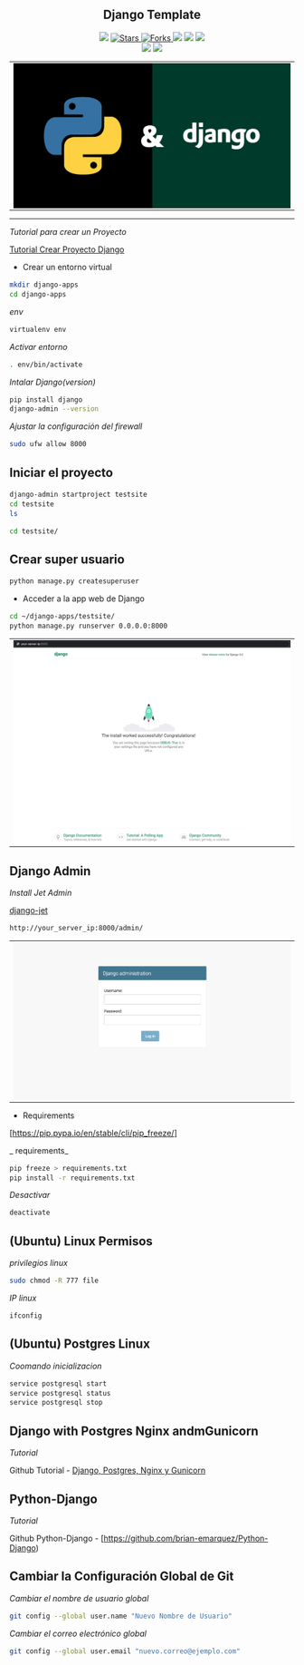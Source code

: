 
<h2 align="center"> Django Template</h2>

<p align="center">
  
  <a>
    <img src="https://img.shields.io/github/languages/top/brian-emarquez/django-template?color=green">
  </a>

  <a href="https://github.com/brian-emarquez/django-template/stargazers">
    <img src="https://img.shields.io/github/stars/BrianMarquez3/Learning-Microsoft-SQL-SERVER.svg?style=flat" alt="Stars">
  </a>

  <a href="https://github.com/brian-emarquez/django-template/network">
    <img src="https://img.shields.io/github/forks/brian-emarquez/django-template.svg?style=flat" alt="Forks">

  </a>
    <img src="https://img.shields.io/github/v/tag/brian-emarquez/django-template?color=green&label=Version&logo=django">
  </a>
  
  <a>
    <img src="https://img.shields.io/github/languages/code-size/brian-emarquez/django-template">
  </a>
    
  <a href="https://github.com/brian-emarquez/django-template/network">
    <img src="https://img.shields.io/badge/Plataform-Windows-green">
  </a><br>
 
  <img src="https://img.shields.io/github/last-commit/brian-emarquez/django-template?color=darkgreen&style=for-the-badge">

  <img src="https://img.shields.io/github/languages/count/brian-emarquez/django-template?style=for-the-badge">
  
</p>
  
<table align="center">
  <tr>
    <td align="center" style="padding=0;width=50%;">
      <img align="center" style="padding=0;" src="./assets/django.png" />
    </td>
  </tr>
</table>

---

_Tutorial para crear un Proyecto_

[Tutorial Crear Proyecto Django](https://www.digitalocean.com/community/tutorials/how-to-install-django-and-set-up-a-development-environment-on-ubuntu-20-04-es)

- Crear un entorno virtual

```bash
mkdir django-apps
cd django-apps
```
_env_

```bash
virtualenv env
```

_Activar entorno_

```bash
. env/bin/activate
```

_Intalar Django(version)_

```bash
pip install django
django-admin --version
```

_Ajustar la configuración del firewall_

```bash
sudo ufw allow 8000
```

## Iniciar el proyecto

```bash
django-admin startproject testsite
cd testsite
ls
```

```bash
cd testsite/
```

## Crear super usuario

```bash
python manage.py createsuperuser
```

- Acceder a la app web de Django

```bash
cd ~/django-apps/testsite/
python manage.py runserver 0.0.0.0:8000
```

<table align="center">
  <tr>
    <td align="center" style="padding=0;width=50%;">
      <img align="center" style="padding=0;" src="./assets/django-3-testsite.png" />
    </td>
  </tr>
</table>


## Django Admin

_Install Jet Admin_

[django-jet](https://github.com/Mojtaba-saf/django-jet)

```bash
http://your_server_ip:8000/admin/
```


<table align="center">
  <tr>
    <td align="center" style="padding=0;width=50%;">
      <img align="center" style="padding=0;" src="./assets/django-admin-login.png" />
    </td>
  </tr>
</table>

- Requirements

[https://pip.pypa.io/en/stable/cli/pip_freeze/]

_ requirements_

```bash
pip freeze > requirements.txt
pip install -r requirements.txt
```

_Desactivar_

```bash
deactivate
```

## (Ubuntu) Linux Permisos

_privilegios linux_
```bash
sudo chmod -R 777 file
```

_IP linux_
```bash
ifconfig
```

## (Ubuntu) Postgres Linux 


_Coomando inicializacion_

```bash
service postgresql start
service postgresql status
service postgresql stop
```



## Django with Postgres Nginx andmGunicorn

_Tutorial_

Github Tutorial - [Django, Postgres, Nginx y Gunicorn](https://github.com/brian-emarquez/Django-with-Postgres-Nginx-and-Gunicorn)

## Python-Django

_Tutorial_

Github Python-Django - [https://github.com/brian-emarquez/Python-Django)


## Cambiar la Configuración Global de Git

_Cambiar el nombre de usuario global_
```bash
git config --global user.name "Nuevo Nombre de Usuario"
```

_Cambiar el correo electrónico global_
```bash
git config --global user.email "nuevo.correo@ejemplo.com"
```